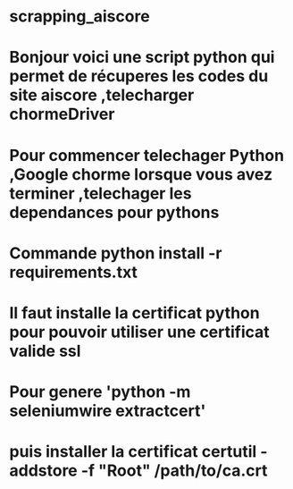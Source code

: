 # scrapping_aiscore
# Bonjour voici une script python qui permet de récuperes les codes du site aiscore ,telecharger chormeDriver 

# Pour commencer telechager Python ,Google chorme lorsque vous avez terminer ,telechager les dependances pour pythons 
# Commande  python install -r requirements.txt

# Il faut installe la certificat python pour pouvoir utiliser une certificat valide ssl
# Pour genere 'python -m seleniumwire extractcert'
# puis installer la certificat certutil -addstore -f "Root" /path/to/ca.crt